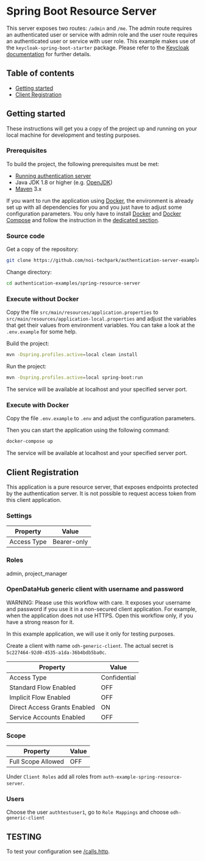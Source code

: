<!--
SPDX-FileCopyrightText: NOI Techpark <digital@noi.bz.it>

SPDX-License-Identifier: CC0-1.0
-->

Spring Boot Resource Server
===========================

This server exposes two routes: `/admin` and `/me`.
The admin route requires an authenticated user or service with admin role and the user route requires an authenticated user or service with user role.
This example makes use of the `keycloak-spring-boot-starter` package. Please refer to the [Keycloak documentation](https://www.keycloak.org/docs/latest/securing_apps/#_spring_boot_adapter) for further details.

## Table of contents

- [Getting started](#getting-started)
- [Client Registration](#client-registration)

## Getting started

These instructions will get you a copy of the project up and running
on your local machine for development and testing purposes.

### Prerequisites

To build the project, the following prerequisites must be met:

- [Running authentication server](https://github.com/noi-techpark/authentication-server)
- Java JDK 1.8 or higher (e.g. [OpenJDK](https://openjdk.java.net/))
- [Maven](https://maven.apache.org/) 3.x

If you want to run the application using [Docker](https://www.docker.com/), the environment is already set up with all dependencies for you and you just have to adjust some configuration parameters. You only have to install [Docker](https://www.docker.com/) and [Docker Compose](https://docs.docker.com/compose/) and follow the instruction in the [dedicated section](#execute-with-docker).

### Source code

Get a copy of the repository:

```bash
git clone https://github.com/noi-techpark/authentication-server-examples.git
```

Change directory:

```bash
cd authentication-examples/spring-resource-server
```

### Execute without Docker

Copy the file `src/main/resources/application.properties` to `src/main/resources/application-local.properties` and adjust the variables that get their values from environment variables. You can take a look at the `.env.example` for some help.

Build the project:

```bash
mvn -Dspring.profiles.active=local clean install
```

Run the project:

```bash
mvn -Dspring.profiles.active=local spring-boot:run
```

The service will be available at localhost and your specified server port.

### Execute with Docker

Copy the file `.env.example` to `.env` and adjust the configuration parameters.

Then you can start the application using the following command:

```bash
docker-compose up
```

The service will be available at localhost and your specified server port.

## Client Registration

This application is a pure resource server, that exposes endpoints protected by the authentication server.
It is not possible to request access token from this client application.

### Settings

| Property                     | Value       |
| ---------------------------- | ----------- |
| Access Type                  | Bearer-only |

### Roles

admin, project_manager

### OpenDataHub generic client with username and password

WARNING: Please use this workflow with care. It exposes your username and password if you use it in a non-secured client application. For example, when the application does not use HTTPS. Open this workflow only, if you have a strong reason for it.

In this example application, we will use it only for testing purposes.

Create a client with name `odh-generic-client`. The actual secret is `5c227464-92d0-4535-a1da-36b4bdb5ba0c`.

| Property                     | Value        |
| ---------------------------- | ------------ |
| Access Type                  | Confidential |
| Standard Flow Enabled        | OFF          |
| Implicit Flow Enabled        | OFF          |
| Direct Access Grants Enabled | ON           |
| Service Accounts Enabled     | OFF          |

### Scope

| Property           | Value |
| ------------------ | ----- |
| Full Scope Allowed | OFF   |

Under `Client Roles` add all roles from `auth-example-spring-resource-server`.

### Users

Choose the user `authtestuser1`, go to `Role Mappings` and choose `odh-generic-client`

## TESTING
To test your configuration see [/calls.http](/calls.http).
